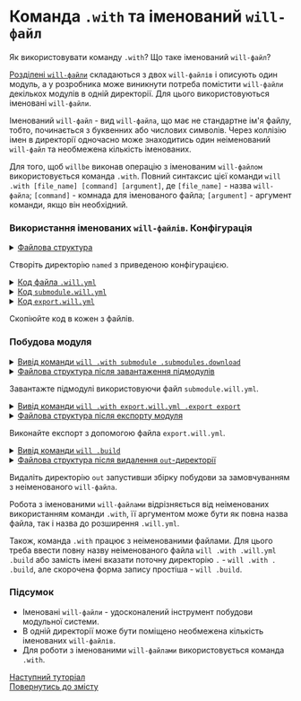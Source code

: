 # Команда <code>.with</code> та іменований <code>will-файл</code>

Як використовувати команду <code>.with</code>? Що таке іменований <code>will-файл</code>?

[Розділені `will-файли`](WillFileSplit.md) складаються з двох `will-файлів` і описують один модуль, а у розробника може виникнути потреба помістити `will-файли` декількох модулів в одній директорії. Для цього використовуються іменовані  `will-файли`. 

Іменований `will-файл` - вид `will-файла`, що має не стандартне ім'я файлу, тобто, починається з буквенних або числових символів. Через коллізію імен в директорії одночасно може знаходитись один неіменований `will-файл` та необмежена кількість іменованих.   

Для того, щоб `willbe` виконав операцію з іменованим `will-файлом` використовується команда `.with`. Повний синтаксис цієї команди `will .with [file_name] [command] [argument]`, де `[file_name]` - назва `will-файла`; `[command]` - комнада для іменованого файла; `[argument]` - аргумент команди, якщо він необхідний.   

### Використання іменованих `will-файлів`. Конфігурація  

<details>
  <summary><u>Файлова структура</u></summary>

```
named 
  ├── proto
  │     └── file.txt
  ├── submodule.will.yml
  ├── export.will.yml
  └── .will.yml       

```

</details>

Створіть директорію `named` з приведеною конфігурацією.

<details>
    <summary><u>Код файла <code>.will.yml</code></u></summary>

```yaml
about :

  name : deleteOut
  description : "To test named will-files"

path :

  fileToDelete :
    path : 'out'

step  :

  delete.out :
    inherit : predefined.delete
    filePath : path::fileToDelete

build :

  delete.out :
    criterion :
      default : 1
    steps :
      - delete.*

```

</details>
<details>
    <summary><u>Код <code>submodule.will.yml</code></u></summary>

```yaml
about :

  name : submodules
  description : "To test named will-files"
  version : 0.0.1

submodule :

  PathFundamentals : git+https:///github.com/Wandalen/wPathFundamentals.git/out/wPathFundamentals#master

```

</details>
<details>
    <summary><u>Код <code>export.will.yml</code></u></summary>

```yaml
about :

  name : export
  description : "To test named will-files"
  version : 0.0.1

path : 

  out : 'out'
  proto : 'proto'
  
step : 

  export : 
    inherit : predefined.export
    export : path::proto
  
build : 

  export : 
    criterion : 
      export : 1
    steps :
      - step::export
      
```

</details>

Скопіюйте код в кожен з файлів.

### Побудова модуля  

<details>
  <summary><u>Вивід команди <code>will .with submodule .submodules.download</code></u></summary>

```
[user@user ~]$ will .with submodule .submodules.download
...
 . Read : /path_to_file/submodule.will.yml
 ! Failed to read submodule::PathFundamentals, try to download it with .submodules.download or even .clean it before downloading
 . Read 1 will-files in 1.152s 

   . Read : /path_to_file/.module/PathFundamentals/out/wPathFundamentals.out.will.yml
   + module::PathFundamentals version master was downloaded in 4.748s
 + 1/1 submodule(s) of module::submodules were downloaded in 4.756s

```

</details>
<details>
  <summary><u>Файлова структура після завантаження підмодулів</u></summary>

```
named 
  ├── .module
  │     └── PathFundamentals
  ├── proto
  │     └── file.txt
  ├── submodule.will.yml
  ├── export.will.yml
  └── .will.yml       

```

</details>

Завантажте підмодулі використовуючи файл `submodule.will.yml`.

<details>
  <summary><u>Вивід команди <code>will .with export.will.yml .export export</code></u></summary>

```
[user@user ~]$ will .with export.will.yml .export export
...
  Exporting module::export / build::export
   + Write out archive /path_to_file/ : out/export.out.tgs <- proto
   + Write out will-file /path_to_file/out/export.out.will.yml
   + Exported export with 2 files in 2.762s
  Exported module::export / build::export in 2.819s

```

</details>
<details>
  <summary><u>Файлова структура після експорту модуля</u></summary>

```
named 
  ├── .module
  │     └── PathFundamentals
  ├── out
  │    ├── export.out.tgs
  │    └── export.out.will.yml
  ├── proto
  │     └── file.txt
  ├── submodule.will.yml
  ├── export.will.yml
  └── .will.yml       

```

</details>

Виконайте експорт з допомогою файла `export.will.yml`.  

<details>
  <summary><u>Вивід команди <code>will .build</code></u></summary>

```
[user@user ~]$ will .build
...
  Building module::deleteOut / build::delete.submodule
   - filesDelete 3 files at /path_to_file/out in 0.034s
  Built module::deleteOut / build::delete.submodule in 0.159s

```

</details>
<details>
  <summary><u>Файлова структура після видалення <code>out</code>-директорії</u></summary>

```
named 
  ├── .module
  │     └── PathFundamentals
  ├── proto
  │     └── file.txt
  ├── submodule.will.yml
  ├── export.will.yml
  └── .will.yml       

```

</details>

Видаліть директорію `out` запустивши збірку побудови за замовчуванням з неіменованого `will-файла`.  

Робота з іменованими `will-файлами` відрізняється від неіменованих використанням команди `.with`, її аргументом може бути як повна назва файла, так і назва до розширення `.will.yml`.  

Також, команда `.with` працює з неіменованими файлами. Для цього треба ввести повну назву неіменованого файла `will .with .will.yml .build` або замість імені вказати поточну директорію `.` - `will .with . .build`, але скорочена форма запису простіша - `will .build`.  

### Підсумок  

- Іменовані `will-файли` - удосконалений інструмент побудови модульної системи.  
- В одній директорії може бути поміщено необмежена кількість іменованих `will-файлів`.
- Для роботи з іменованими `will-файлами` використовується команда `.with`.  

[Наступний туторіал](CommandEach.md)  
[Повернутись до змісту](../README.md#tutorials)
